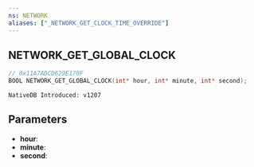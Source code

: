 ```yaml
---
ns: NETWORK
aliases: ["_NETWORK_GET_CLOCK_TIME_OVERRIDE"]
---
```

## NETWORK_GET_GLOBAL_CLOCK

```c
// 0x11A7ADCD629E170F
BOOL NETWORK_GET_GLOBAL_CLOCK(int* hour, int* minute, int* second);
```

```
NativeDB Introduced: v1207
```

## Parameters
* **hour**:
* **minute**:
* **second**:
